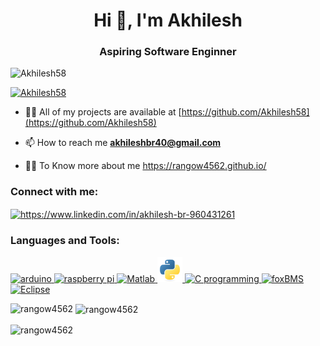 

<h1 align="center">Hi 👋, I'm Akhilesh</h1>
<h3 align="center">Aspiring Software Enginner</h3>

<p align="left"> <img src="https://komarev.com/ghpvc/?username=sarah-2510&label=Profile%20views&color=0e75b6&style=flat" alt="Akhilesh58" /> </p>

<p align="left"> <a href="https://github.com/ryo-ma/github-profile-trophy"><img src="https://github-profile-trophy.vercel.app/?username=Akhilesh58" alt="Akhilesh58" /></a> </p>

- 👨‍💻 All of my projects are available at [https://github.com/Akhilesh58](https://github.com/Akhilesh58)

- 📫 How to reach me **akhileshbr40@gmail.com**

- 👨‍💻 To Know more about me https://rangow4562.github.io/

<h3 align="left">Connect with me:</h3>
<p align="left">
<a href="https://www.linkedin.com/in/akhilesh-br-960431261" target="blank"><img align="center" src="https://raw.githubusercontent.com/rahuldkjain/github-profile-readme-generator/master/src/images/icons/Social/linked-in-alt.svg" alt="https://www.linkedin.com/in/akhilesh-br-960431261" height="30" width="40" /></a>
</p>

<h3 align="left">Languages and Tools:</h3>
<p align="left">
  <a href="https://www.arduino.cc/" target="_blank">
    <img src="https://cdn.worldvectorlogo.com/logos/arduino-1.svg" alt="arduino" width="40" height="40"/>
  </a>
  <a href="https://www.raspberrypi.org/" target="_blank">
    <img src="https://cdn.worldvectorlogo.com/logos/raspberry-pi.svg" alt="raspberry pi" width="40" height="40"/>
  </a>
  <a href="https://www.mathworks.com/products/matlab.html" target="_blank">
    <img src="https://upload.wikimedia.org/wikipedia/commons/2/21/Matlab_Logo.png" alt="Matlab" width="40" height="40"/>
  </a>
  <a href="https://www.python.org" target="_blank">
    <img src="https://raw.githubusercontent.com/devicons/devicon/master/icons/python/python-original.svg" alt="python" width="40" height="40"/>
  </a>
  <a href="https://www.cprogramming.com/" target="_blank">
    <img src="https://upload.wikimedia.org/wikipedia/commons/1/18/C_Programming_Language.svg" alt="C programming" width="40" height="40"/>
  </a>
    <a href="https://www.foxbms.org/" target="_blank">
    <img src="https://avatars.githubusercontent.com/u/24648128?v=" alt="foxBMS" width="40" height="40"/>
  </a>
  <a href="https://www.eclipse.org/" target="_blank">
    <img src="https://upload.wikimedia.org/wikipedia/commons/d/d0/Eclipse-Luna-Logo.svg" alt="Eclipse" width="40" height="40"/>
  </a>
</p>


<p><img align="left" src="https://github-readme-stats.vercel.app/api/top-langs?username=rangow4562&show_icons=true&locale=en&layout=compact" alt="rangow4562" /></p>

<p>&nbsp;<img align="center" src="https://github-readme-stats.vercel.app/api?username=rangow4562&show_icons=true&locale=en" alt="rangow4562" /></p>

<p><img align="center" src="https://github-readme-streak-stats.herokuapp.com/?user=rangow4562&" alt="rangow4562" /></p>




